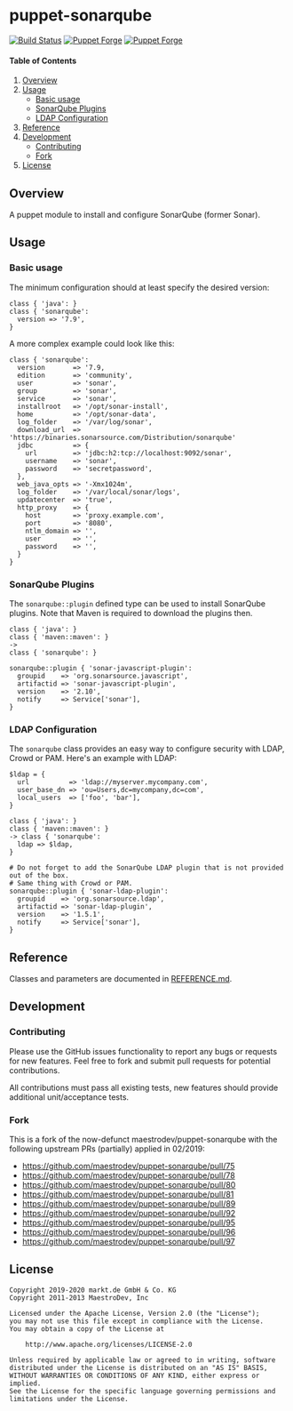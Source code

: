 # puppet-sonarqube

[![Build Status](https://travis-ci.org/markt-de/puppet-sonarqube.png?branch=master)](https://travis-ci.org/markt-de/puppet-sonarqube)
[![Puppet Forge](https://img.shields.io/puppetforge/v/fraenki/sonarqube.svg)](https://forge.puppetlabs.com/fraenki/sonarqube)
[![Puppet Forge](https://img.shields.io/puppetforge/f/fraenki/sonarqube.svg)](https://forge.puppetlabs.com/fraenki/sonarqube)

#### Table of Contents

1. [Overview](#overview)
2. [Usage](#usage)
    - [Basic usage](#basic-usage)
    - [SonarQube Plugins](#sonarqube-plugins)
    - [LDAP Configuration](#ldap-configuration)
3. [Reference](#reference)
4. [Development](#development)
    - [Contributing](#contributing)
    - [Fork](#fork)
5. [License](#license)

## Overview

A puppet module to install and configure SonarQube (former Sonar).

## Usage

### Basic usage

The minimum configuration should at least specify the desired version:

```puppet
class { 'java': }
class { 'sonarqube':
  version => '7.9',
}
```

A more complex example could look like this:

```puppet
class { 'sonarqube':
  version       => '7.9,
  edition       => 'community',
  user          => 'sonar',
  group         => 'sonar',
  service       => 'sonar',
  installroot   => '/opt/sonar-install',
  home          => '/opt/sonar-data',
  log_folder    => '/var/log/sonar',
  download_url  => 'https://binaries.sonarsource.com/Distribution/sonarqube'
  jdbc          => {
    url         => 'jdbc:h2:tcp://localhost:9092/sonar',
    username    => 'sonar',
    password    => 'secretpassword',
  },
  web_java_opts => '-Xmx1024m',
  log_folder    => '/var/local/sonar/logs',
  updatecenter  => 'true',
  http_proxy    => {
    host        => 'proxy.example.com',
    port        => '8080',
    ntlm_domain => '',
    user        => '',
    password    => '',
  }
}
```

### SonarQube Plugins

The `sonarqube::plugin` defined type can be used to install SonarQube plugins. Note that Maven is required to download the plugins then.

```puppet
class { 'java': }
class { 'maven::maven': }
->
class { 'sonarqube': }

sonarqube::plugin { 'sonar-javascript-plugin':
  groupid    => 'org.sonarsource.javascript',
  artifactid => 'sonar-javascript-plugin',
  version    => '2.10',
  notify     => Service['sonar'],
}
```

### LDAP Configuration

The `sonarqube` class provides an easy way to configure security with LDAP, Crowd or PAM. Here's an example with LDAP:

```puppet
$ldap = {
  url          => 'ldap://myserver.mycompany.com',
  user_base_dn => 'ou=Users,dc=mycompany,dc=com',
  local_users  => ['foo', 'bar'],
}

class { 'java': }
class { 'maven::maven': }
-> class { 'sonarqube':
  ldap => $ldap,
}

# Do not forget to add the SonarQube LDAP plugin that is not provided out of the box.
# Same thing with Crowd or PAM.
sonarqube::plugin { 'sonar-ldap-plugin':
  groupid    => 'org.sonarsource.ldap',
  artifactid => 'sonar-ldap-plugin',
  version    => '1.5.1',
  notify     => Service['sonar'],
}
```

## Reference

Classes and parameters are documented in [REFERENCE.md](REFERENCE.md).

## Development

### Contributing

Please use the GitHub issues functionality to report any bugs or requests for new features. Feel free to fork and submit pull requests for potential contributions.

All contributions must pass all existing tests, new features should provide additional unit/acceptance tests.

### Fork

This is a fork of the now-defunct maestrodev/puppet-sonarqube with the following upstream PRs (partially) applied in 02/2019:

* https://github.com/maestrodev/puppet-sonarqube/pull/75
* https://github.com/maestrodev/puppet-sonarqube/pull/78
* https://github.com/maestrodev/puppet-sonarqube/pull/80
* https://github.com/maestrodev/puppet-sonarqube/pull/81
* https://github.com/maestrodev/puppet-sonarqube/pull/89
* https://github.com/maestrodev/puppet-sonarqube/pull/92
* https://github.com/maestrodev/puppet-sonarqube/pull/95
* https://github.com/maestrodev/puppet-sonarqube/pull/96
* https://github.com/maestrodev/puppet-sonarqube/pull/97

## License

```
Copyright 2019-2020 markt.de GmbH & Co. KG
Copyright 2011-2013 MaestroDev, Inc

Licensed under the Apache License, Version 2.0 (the "License");
you may not use this file except in compliance with the License.
You may obtain a copy of the License at

    http://www.apache.org/licenses/LICENSE-2.0

Unless required by applicable law or agreed to in writing, software
distributed under the License is distributed on an "AS IS" BASIS,
WITHOUT WARRANTIES OR CONDITIONS OF ANY KIND, either express or implied.
See the License for the specific language governing permissions and
limitations under the License.
```
